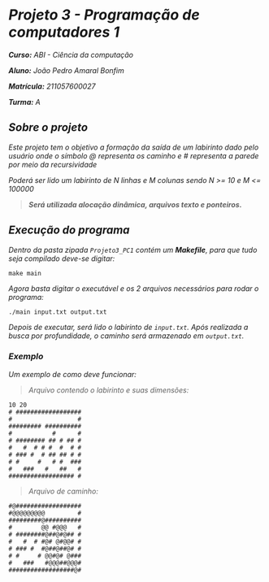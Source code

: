 # *Projeto 3 - Programação de computadores 1*

__*Curso:*__ *ABI - Ciência da computação*

__*Aluno:*__ *João Pedro Amaral Bonfim*

__*Matrícula:*__ *211057600027*

__*Turma:*__ *A*

## *Sobre o projeto*
*Este projeto tem o objetivo a formação da saída de um labirinto dado pelo usuário onde o símbolo @ representa os caminho e # representa a parede por meio da recursividade*

*Poderá ser lido um labirinto de N linhas e M colunas sendo N >= 10 e M <= 100000*
>*__Será utilizada alocação dinâmica, arquivos texto e ponteiros.__*

## *Execução do programa*
*Dentro da pasta zipada `Projeto3_PC1` contém um __Makefile__, para que tudo seja compilado deve-se digitar:*

`make main`

*Agora basta digitar o executável e os 2 arquivos necessários para rodar o programa:*

`./main input.txt output.txt`

*Depois de executar, será lido o labirinto de `input.txt`. Após realizada a busca por profundidade, o caminho será armazenado em `output.txt`.*

### *Exemplo*
*Um exemplo de como deve funcionar:*
>*Arquivo contendo o labirinto e suas dimensões:*
```
10 20
# ##################
#                  #
######### ##########
#           #      #
# ######## ## # ## #
#   #  # # #  #  # #
# ### #  # ## ## # #
# #     #   # #  ###
#   ###   #   ##   #
################## #
```
>*Arquivo de caminho:*
```
#@##################
#@@@@@@@@@         #
#########@##########
#        @@ #@@@   #
# ########@##@#@## #
#   #  # #@# @#@@# #
# ### #  #@##@##@# #
# #     # @@#@# @###
#   ###   #@@@##@@@#
##################@#
```
